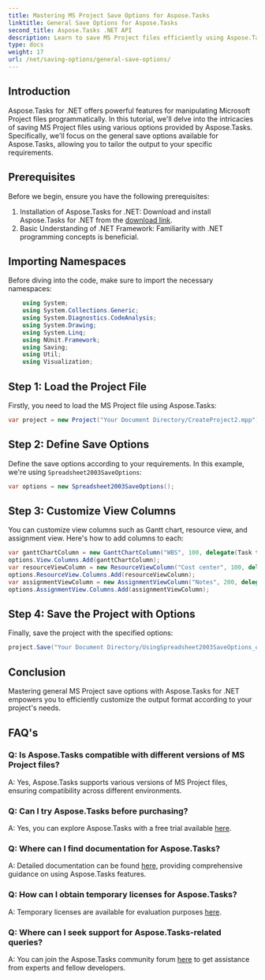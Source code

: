 ```yaml
---
title: Mastering MS Project Save Options for Aspose.Tasks
linktitle: General Save Options for Aspose.Tasks
second_title: Aspose.Tasks .NET API
description: Learn to save MS Project files efficiently using Aspose.Tasks for .NET. Customize output options effortlessly for your projects.
type: docs
weight: 17
url: /net/saving-options/general-save-options/
---
```

## Introduction
Aspose.Tasks for .NET offers powerful features for manipulating Microsoft Project files programmatically. In this tutorial, we'll delve into the intricacies of saving MS Project files using various options provided by Aspose.Tasks. Specifically, we'll focus on the general save options available for Aspose.Tasks, allowing you to tailor the output to your specific requirements.
## Prerequisites
Before we begin, ensure you have the following prerequisites:
1. Installation of Aspose.Tasks for .NET: Download and install Aspose.Tasks for .NET from the [download link](https://releases.aspose.com/tasks/net/).
2. Basic Understanding of .NET Framework: Familiarity with .NET programming concepts is beneficial.

## Importing Namespaces
Before diving into the code, make sure to import the necessary namespaces:
```csharp
    using System;
    using System.Collections.Generic;
    using System.Diagnostics.CodeAnalysis;
    using System.Drawing;
    using System.Linq;
    using NUnit.Framework;
    using Saving;
    using Util;
    using Visualization;
```

## Step 1: Load the Project File
Firstly, you need to load the MS Project file using Aspose.Tasks:
```csharp
var project = new Project("Your Document Directory/CreateProject2.mpp");
```
## Step 2: Define Save Options
Define the save options according to your requirements. In this example, we're using `Spreadsheet2003SaveOptions`:
```csharp
var options = new Spreadsheet2003SaveOptions();
```
## Step 3: Customize View Columns
You can customize view columns such as Gantt chart, resource view, and assignment view. Here's how to add columns to each:
```csharp
var ganttChartColumn = new GanttChartColumn("WBS", 100, delegate(Task task) { return task.Get(Tsk.WBS); });
options.View.Columns.Add(ganttChartColumn);
var resourceViewColumn = new ResourceViewColumn("Cost center", 100, delegate(Resource resource) { return resource.Get(Rsc.CostCenter); });
options.ResourceView.Columns.Add(resourceViewColumn);
var assignmentViewColumn = new AssignmentViewColumn("Notes", 200, delegate(ResourceAssignment assignment) { return assignment.Get(Asn.NotesText); });
options.AssignmentView.Columns.Add(assignmentViewColumn);
```
## Step 4: Save the Project with Options
Finally, save the project with the specified options:
```csharp
project.Save("Your Document Directory/UsingSpreadsheet2003SaveOptions_out.xml", options);
```

## Conclusion
Mastering general MS Project save options with Aspose.Tasks for .NET empowers you to efficiently customize the output format according to your project's needs.
## FAQ's
### Q: Is Aspose.Tasks compatible with different versions of MS Project files?
A: Yes, Aspose.Tasks supports various versions of MS Project files, ensuring compatibility across different environments.
### Q: Can I try Aspose.Tasks before purchasing?
A: Yes, you can explore Aspose.Tasks with a free trial available [here](https://releases.aspose.com/).
### Q: Where can I find documentation for Aspose.Tasks?
A: Detailed documentation can be found [here](https://reference.aspose.com/tasks/net/), providing comprehensive guidance on using Aspose.Tasks features.
### Q: How can I obtain temporary licenses for Aspose.Tasks?
A: Temporary licenses are available for evaluation purposes [here](https://purchase.aspose.com/temporary-license/).
### Q: Where can I seek support for Aspose.Tasks-related queries?
A: You can join the Aspose.Tasks community forum [here](https://forum.aspose.com/c/tasks/15) to get assistance from experts and fellow developers.
